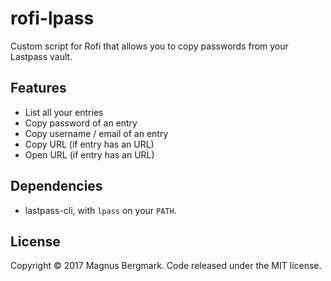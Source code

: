 # rofi-lpass

Custom script for Rofi that allows you to copy passwords from your Lastpass vault.

## Features

* List all your entries
* Copy password of an entry
* Copy username / email of an entry
* Copy URL (if entry has an URL)
* Open URL (if entry has an URL)

## Dependencies

- lastpass-cli, with `lpass` on your `PATH`.

## License

Copyright © 2017 Magnus Bergmark. Code released under the MIT license.
